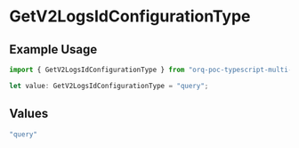 # GetV2LogsIdConfigurationType

## Example Usage

```typescript
import { GetV2LogsIdConfigurationType } from "orq-poc-typescript-multi-env-version/models/operations";

let value: GetV2LogsIdConfigurationType = "query";
```

## Values

```typescript
"query"
```